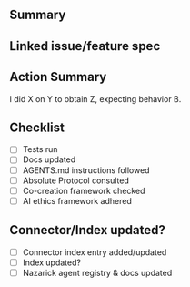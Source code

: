 <!--
Prefix the PR title with a category such as `Feature:`, `Fix:`, or `Chore:` (e.g.,
`Feature: Voice Cloning V2`). Link any relevant documentation or specifications
below.
-->

## Summary
<!-- Required: provide a concise summary of the change. -->

## Linked issue/feature spec
<!-- Required: link to the relevant issue, documentation, or feature spec. -->

## Action Summary
<!-- Required: follow the format "I did X on Y to obtain Z, expecting behavior B." -->
I did X on Y to obtain Z, expecting behavior B.
<!-- If a connector was added or modified, update [CONNECTOR_INDEX.md](../docs/connectors/CONNECTOR_INDEX.md) with purpose, version, endpoints, auth method, status, and code/documentation links, as required by [The Absolute Protocol](../docs/The_Absolute_Protocol.md). -->

## Checklist
- [ ] Tests run <!-- Required: list tests run, e.g., `pytest` -->
- [ ] Docs updated <!-- Required: describe updates or state 'N/A' -->
- [ ] AGENTS.md instructions followed <!-- Required: confirm compliance with [AGENTS.md](../AGENTS.md) -->
- [ ] Absolute Protocol consulted <!-- Required: confirm reference to [docs/The_Absolute_Protocol.md](../docs/The_Absolute_Protocol.md) -->
- [ ] Co-creation framework checked <!-- Required: confirm alignment with `docs/co_creation_framework.md` -->
- [ ] AI ethics framework adhered <!-- Required: confirm principles in `docs/ai_ethics_framework.md` -->

## Connector/Index updated?
- [ ] Connector index entry added/updated <!-- Required: confirm CONNECTOR_INDEX.md lists purpose, version, endpoints, auth method, status, and code/doc links -->
- [ ] Index updated? <!-- Required: confirm component index and documentation index regenerated -->
- [ ] Nazarick agent registry & docs updated
